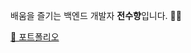 배움을 즐기는 백엔드 개발자 **전수향**입니다. 🧑‍💻

[📄 포트폴리오](https://www.notion.so/313f60b5a2d14a04923130d631a0254f)
<!--
**soohyang136/soohyang136** is a ✨ _special_ ✨ repository because its `README.md` (this file) appears on your GitHub profile.

Here are some ideas to get you started:

- 🔭 I’m currently working on ...
- 🌱 I’m currently learning ...
- 👯 I’m looking to collaborate on ...
- 🤔 I’m looking for help with ...
- 💬 Ask me about ...
- 📫 How to reach me: ...
- 😄 Pronouns: ...
- ⚡ Fun fact: ...
-->
